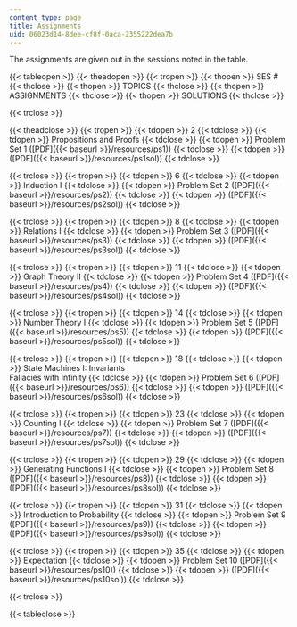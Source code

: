 ```yaml
---
content_type: page
title: Assignments
uid: 06023d14-8dee-cf8f-0aca-2355222dea7b
---
```


The assignments are given out in the sessions noted in the table.

{{< tableopen >}}
{{< theadopen >}}
{{< tropen >}}
{{< thopen >}}
SES #
{{< thclose >}}
{{< thopen >}}
TOPICS
{{< thclose >}}
{{< thopen >}}
ASSIGNMENTS
{{< thclose >}}
{{< thopen >}}
SOLUTIONS
{{< thclose >}}

{{< trclose >}}

{{< theadclose >}}
{{< tropen >}}
{{< tdopen >}}
2
{{< tdclose >}}
{{< tdopen >}}
Propositions and Proofs
{{< tdclose >}}
{{< tdopen >}}
Problem Set 1 ([PDF]({{< baseurl >}}/resources/ps1))
{{< tdclose >}}
{{< tdopen >}}
([PDF]({{< baseurl >}}/resources/ps1sol))
{{< tdclose >}}

{{< trclose >}}
{{< tropen >}}
{{< tdopen >}}
6
{{< tdclose >}}
{{< tdopen >}}
Induction I
{{< tdclose >}}
{{< tdopen >}}
Problem Set 2 ([PDF]({{< baseurl >}}/resources/ps2))
{{< tdclose >}}
{{< tdopen >}}
([PDF]({{< baseurl >}}/resources/ps2sol))
{{< tdclose >}}

{{< trclose >}}
{{< tropen >}}
{{< tdopen >}}
8
{{< tdclose >}}
{{< tdopen >}}
Relations I
{{< tdclose >}}
{{< tdopen >}}
Problem Set 3 ([PDF]({{< baseurl >}}/resources/ps3))
{{< tdclose >}}
{{< tdopen >}}
([PDF]({{< baseurl >}}/resources/ps3sol))
{{< tdclose >}}

{{< trclose >}}
{{< tropen >}}
{{< tdopen >}}
11
{{< tdclose >}}
{{< tdopen >}}
Graph Theory II
{{< tdclose >}}
{{< tdopen >}}
Problem Set 4 ([PDF]({{< baseurl >}}/resources/ps4))
{{< tdclose >}}
{{< tdopen >}}
([PDF]({{< baseurl >}}/resources/ps4sol))
{{< tdclose >}}

{{< trclose >}}
{{< tropen >}}
{{< tdopen >}}
14
{{< tdclose >}}
{{< tdopen >}}
Number Theory I
{{< tdclose >}}
{{< tdopen >}}
Problem Set 5 ([PDF]({{< baseurl >}}/resources/ps5))
{{< tdclose >}}
{{< tdopen >}}
([PDF]({{< baseurl >}}/resources/ps5sol))
{{< tdclose >}}

{{< trclose >}}
{{< tropen >}}
{{< tdopen >}}
18
{{< tdclose >}}
{{< tdopen >}}
State Machines I: Invariants  
Fallacies with Infinity
{{< tdclose >}}
{{< tdopen >}}
Problem Set 6 ([PDF]({{< baseurl >}}/resources/ps6))
{{< tdclose >}}
{{< tdopen >}}
([PDF]({{< baseurl >}}/resources/ps6sol))
{{< tdclose >}}

{{< trclose >}}
{{< tropen >}}
{{< tdopen >}}
23
{{< tdclose >}}
{{< tdopen >}}
Counting I
{{< tdclose >}}
{{< tdopen >}}
Problem Set 7 ([PDF]({{< baseurl >}}/resources/ps7))
{{< tdclose >}}
{{< tdopen >}}
([PDF]({{< baseurl >}}/resources/ps7sol))
{{< tdclose >}}

{{< trclose >}}
{{< tropen >}}
{{< tdopen >}}
29
{{< tdclose >}}
{{< tdopen >}}
Generating Functions I
{{< tdclose >}}
{{< tdopen >}}
Problem Set 8 ([PDF]({{< baseurl >}}/resources/ps8))
{{< tdclose >}}
{{< tdopen >}}
([PDF]({{< baseurl >}}/resources/ps8sol))
{{< tdclose >}}

{{< trclose >}}
{{< tropen >}}
{{< tdopen >}}
31
{{< tdclose >}}
{{< tdopen >}}
Introduction to Probability
{{< tdclose >}}
{{< tdopen >}}
Problem Set 9 ([PDF]({{< baseurl >}}/resources/ps9))
{{< tdclose >}}
{{< tdopen >}}
([PDF]({{< baseurl >}}/resources/ps9sol))
{{< tdclose >}}

{{< trclose >}}
{{< tropen >}}
{{< tdopen >}}
35
{{< tdclose >}}
{{< tdopen >}}
Expectation
{{< tdclose >}}
{{< tdopen >}}
Problem Set 10 ([PDF]({{< baseurl >}}/resources/ps10))
{{< tdclose >}}
{{< tdopen >}}
([PDF]({{< baseurl >}}/resources/ps10sol))
{{< tdclose >}}

{{< trclose >}}

{{< tableclose >}}